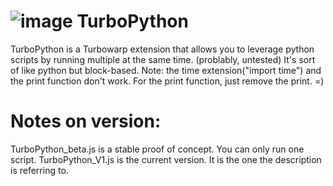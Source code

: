  # ![image](https://github.com/user-attachments/assets/01741bc4-cd49-4437-890c-937ac149265c) TurboPython
TurboPython is a Turbowarp extension that allows you to leverage python scripts by running multiple at the same time. (problably, untested) It's sort of like python but block-based.
Note: the time extension("import time") and the print function don't work. For the print function, just remove the print. =)
# Notes on version:
TurboPython_beta.js is a stable proof of concept. You can only run one script.
TurboPython_V1.js is the current version. It is the one the description is referring to.
